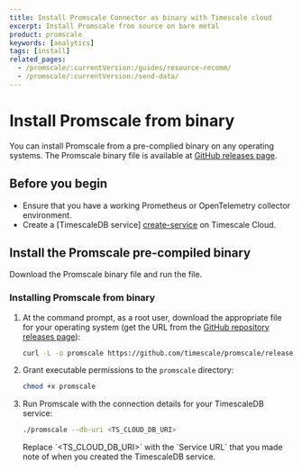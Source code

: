 ```yaml
---
title: Install Promscale Connector as binary with Timescale cloud
excerpt: Install Promscale from source on bare metal
product: promscale
keywords: [analytics]
tags: [install]
related_pages:
  - /promscale/:currentVersion:/guides/resource-recomm/
  - /promscale/:currentVersion:/send-data/
---
```


# Install Promscale from binary

You can install Promscale from a pre-complied binary on any operating systems. The
Promscale binary file is available at [GitHub releases page][gh-promscale-download].

## Before you begin

*   Ensure that you have a working Prometheus or OpenTelemetry collector environment.
*   Create a [TimescaleDB service] [create-service] on Timescale Cloud.

## Install the Promscale pre-compiled binary

Download the Promscale binary file and run the file.

<procedure>

### Installing Promscale from binary

1.  At the command prompt, as a root user, download the appropriate file
    for your operating system (get the URL from the [GitHub repository releases page][releases]):

    ```bash
    curl -L -o promscale https://github.com/timescale/promscale/releases/download/<VERSION>/<PROMSCALE_DISTRIBUTION>
    ```

1.  Grant executable permissions to the `promscale` directory:

    ```bash
    chmod +x promscale
    ```

1.  Run Promscale with the connection details for your TimescaleDB service:

    ```bash
    ./promscale --db-uri <TS_CLOUD_DB_URI>
    ```

    <highlight type="note">
    Replace `&lt;TS_CLOUD_DB_URI&gt;` with the `Service URL` that you made note of
    when you created the TimescaleDB service.

</highlight>

</procedure>

[gh-promscale-download]: https://github.com/timescale/promscale/releases
[releases]: https://github.com/timescale/promscale/releases/
[create-service]: /promscale/:currentVersion:/installation/promscale-with-timescale-cloud/